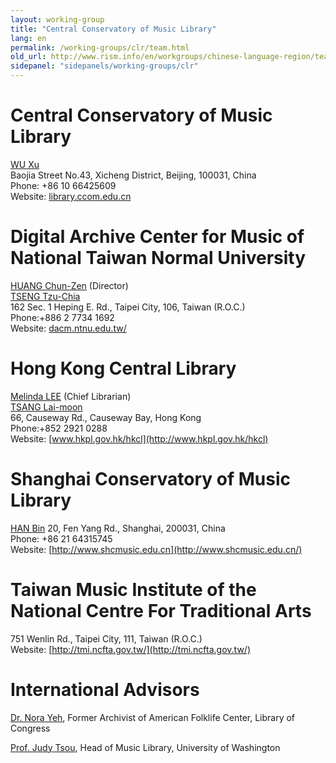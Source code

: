 ```yaml
---
layout: working-group
title: "Central Conservatory of Music Library"
lang: en
permalink: /working-groups/clr/team.html
old_url: http://www.rism.info/en/workgroups/chinese-language-region/team.html
sidepanel: "sidepanels/working-groups/clr"
---
```


# Central Conservatory of Music Library

[WU Xu](mailto:wxu@ccom.edu.cn)   
Baojia Street No.43, Xicheng District, Beijing, 100031, China  
Phone: +86 10 66425609  
Website: [library.ccom.edu.cn](http://library.ccom.edu.cn/)

# Digital Archive Center for Music of National Taiwan Normal University

[HUANG Chun-Zen](mailto:czh@ntnu.edu.tw) (Director)   
[TSENG Tzu-Chia](mailto:tzchia22@gmail.com)  
162 Sec. 1 Heping E. Rd., Taipei City, 106, Taiwan (R.O.C.)  
Phone:+886 2 7734 1692  
Website: [dacm.ntnu.edu.tw/](http://dacm.ntnu.edu.tw/)

# Hong Kong Central Library

[Melinda LEE](mailto:mmllee@lcsd.gov.hk) (Chief Librarian)  
[TSANG Lai-moon](mailto:lmtsang@lcsd.gov.hk)  
66, Causeway Rd., Causeway Bay, Hong Kong  
Phone:+852 2921 0288  
Website: [www.hkpl.gov.hk/hkcl](http://www.hkpl.gov.hk/hkcl)

# Shanghai Conservatory of Music Library

[HAN Bin](mailto:hanbin@shcmusic.edu.cn)
20, Fen Yang Rd., Shanghai, 200031, China  
Phone: +86 21 64315745  
Website: [http://www.shcmusic.edu.cn](http://www.shcmusic.edu.cn/)

# Taiwan Music Institute of the National Centre For Traditional Arts

751 Wenlin Rd., Taipei City, 111, Taiwan (R.O.C.)  
Website: [http://tmi.ncfta.gov.tw/](http://tmi.ncfta.gov.tw/)

# International Advisors

[Dr. Nora Yeh](mailto:yehnorareed@gmail.com), Former Archivist of American Folklife Center, Library of Congress

[Prof. Judy Tsou](mailto:jstsou@u.washington.edu), Head of Music Library, University of Washington
